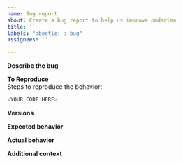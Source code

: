 ```yaml
---
name: Bug report
about: Create a bug report to help us improve pmdarima
title: ''
labels: ":beetle: : bug"
assignees: ''

---
```


**Describe the bug**
<!-- A clear and concise description of what the bug is. -->

**To Reproduce**  
Steps to reproduce the behavior:

```python
<YOUR CODE HERE>
```

**Versions**
<!--
Please run the following snippet and paste the output below.
import pmdarima; pmdarima.show_versions()

For pmdarima versions <1.5.2 use this:
import platform; print(platform.platform())
import sys; print("Python", sys.version)
import pmdarima; print("pmdarima", pmdarima.__version__)
import numpy; print("NumPy", numpy.__version__)
import scipy; print("SciPy", scipy.__version__)
import sklearn; print("Scikit-Learn", sklearn.__version__)
import statsmodels; print("Statsmodels", statsmodels.__version__)
-->

**Expected behavior**
<!-- A clear and concise description of what you expected to happen. -->

**Actual behavior**
<!-- A clear and concise description of what actually happened -->

**Additional context**
<!-- Add any other context about the problem here. -->
